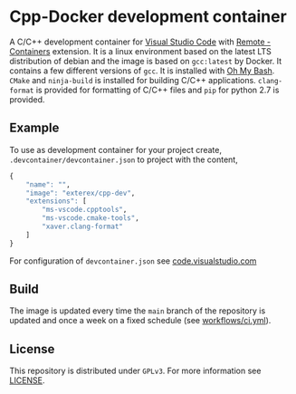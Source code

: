 # Cpp-Docker development container

A C/C++ development container for [Visual Studio Code](https://code.visualstudio.com/) with [Remote - Containers](https://marketplace.visualstudio.com/items?itemName=ms-vscode-remote.remote-containers) extension. It is a linux environment based on the latest LTS distribution of debian and the image is based on `gcc:latest` by Docker. It contains a few different versions of `gcc`. It is installed with [Oh My Bash](https://ohmybash.nntoan.com/). `CMake` and `ninja-build` is installed for building C/C++ applications. `clang-format` is provided for formatting of C/C++ files and `pip` for python 2.7 is provided.

## Example

To use as development container for your project create, `.devcontainer/devcontainer.json` to project with the content,

```r json
{
    "name": "",
    "image": "exterex/cpp-dev",
    "extensions": [
        "ms-vscode.cpptools",
        "ms-vscode.cmake-tools",
        "xaver.clang-format"
    ]
}
```

For configuration of `devcontainer.json` see [code.visualstudio.com](https://code.visualstudio.com/docs/remote/devcontainerjson-reference)

## Build

The image is updated every time the `main` branch of the repository is updated and once a week on a fixed schedule (see [workflows/ci.yml](.github/workflows/ci.yml)).

## License

This repository is distributed under `GPLv3`. For more information see [LICENSE](LICENSE).
